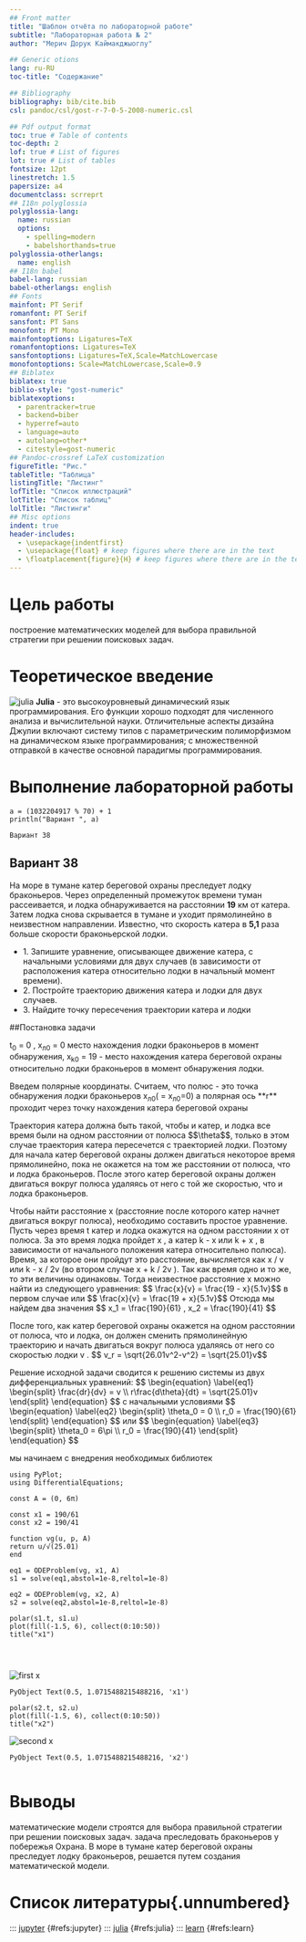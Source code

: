 ```yaml
---
## Front matter
title: "Шаблон отчёта по лабораторной работе"
subtitle: "Лабораторная работа № 2"
author: "Мерич Дорук Каймакджыоглу"

## Generic otions
lang: ru-RU
toc-title: "Содержание"

## Bibliography
bibliography: bib/cite.bib
csl: pandoc/csl/gost-r-7-0-5-2008-numeric.csl

## Pdf output format
toc: true # Table of contents
toc-depth: 2
lof: true # List of figures
lot: true # List of tables
fontsize: 12pt
linestretch: 1.5
papersize: a4
documentclass: scrreprt
## I18n polyglossia
polyglossia-lang:
  name: russian
  options:
	- spelling=modern
	- babelshorthands=true
polyglossia-otherlangs:
  name: english
## I18n babel
babel-lang: russian
babel-otherlangs: english
## Fonts
mainfont: PT Serif
romanfont: PT Serif
sansfont: PT Sans
monofont: PT Mono
mainfontoptions: Ligatures=TeX
romanfontoptions: Ligatures=TeX
sansfontoptions: Ligatures=TeX,Scale=MatchLowercase
monofontoptions: Scale=MatchLowercase,Scale=0.9
## Biblatex
biblatex: true
biblio-style: "gost-numeric"
biblatexoptions:
  - parentracker=true
  - backend=biber
  - hyperref=auto
  - language=auto
  - autolang=other*
  - citestyle=gost-numeric
## Pandoc-crossref LaTeX customization
figureTitle: "Рис."
tableTitle: "Таблица"
listingTitle: "Листинг"
lofTitle: "Список иллюстраций"
lotTitle: "Список таблиц"
lolTitle: "Листинги"
## Misc options
indent: true
header-includes:
  - \usepackage{indentfirst}
  - \usepackage{float} # keep figures where there are in the text
  - \floatplacement{figure}{H} # keep figures where there are in the text
---
```


# Цель работы
построение математических моделей для
выбора правильной стратегии при решении поисковых задач.

# Теоретическое введение
![julia](https://ru.wikipedia.org/wiki/Julia_%28язык_программирования%29#/media/Файл:Julia_Programming_Language_Logo.svg)
**Julia** - это высокоуровневый динамический язык программирования. Его функции хорошо подходят для численного анализа и вычислительной науки. Отличительные аспекты дизайна Джулии включают систему типов с параметрическим полиморфизмом на динамическом языке программирования; с множественной отправкой в качестве основной парадигмы программирования.

# Выполнение лабораторной работы
```
a = (1032204917 % 70) + 1
println("Вариант ", a)

```

    Вариант 38
    

<h2>Вариант 38</h2>
<p>На море в тумане катер береговой охраны преследует лодку браконьеров.
Через определенный промежуток времени туман рассеивается, и лодка
обнаруживается на расстоянии <b>19</b> км от катера. Затем лодка снова скрывается в
тумане и уходит прямолинейно в неизвестном направлении. Известно, что скорость
катера в <b>5,1</b> раза больше скорости браконьерской лодки.</p>
<ul>
    <li>1. Запишите уравнение, описывающее движение катера, с начальными
условиями для двух случаев (в зависимости от расположения катера
относительно лодки в начальный момент времени).</li>
    <li>2. Постройте траекторию движения катера и лодки для двух случаев.</li>
    <li>3. Найдите точку пересечения траектории катера и лодки</li>
</ul>




##Постановка задачи

<p> t<sub>0</sub> = 0 , x<sub>л0</sub> = 0 место нахождения лодки браконьеров в
момент обнаружения, x<sub>k0</sub> = 19
- место нахождения катера береговой охраны
относительно лодки браконьеров в момент обнаружения лодки.</p>

<p>Введем полярные координаты. Считаем, что полюс - это точка обнаружения лодки браконьеров x<sub>л0</sub>( = x<sub>л0</sub>=0)  а полярная ось **r** проходит через точку нахождения катера береговой охраны</p>

<p>Траектория катера должна быть такой, чтобы и катер, и лодка все время
были на одном расстоянии от полюса $$\theta$$, только в этом случае траектория
катера пересечется с траекторией лодки.
Поэтому для начала катер береговой охраны должен двигаться некоторое
время прямолинейно, пока не окажется на том же расстоянии от полюса, что
и лодка браконьеров. После этого катер береговой охраны должен двигаться
вокруг полюса удаляясь от него с той же скоростью, что и лодка
браконьеров.</p>

<p>Чтобы найти расстояние x (расстояние после которого катер начнет двигаться вокруг полюса), необходимо составить простое уравнение. Пусть через время t катер и лодка окажутся на одном расстоянии x от полюса. За это время лодка пройдет x , а катер k - x  или k + x , в зависимости от начального положения катера относительно полюса). Время, за которое они пройдут это расстояние, вычисляется как x / v или k - x / 2v (во втором случае x + k / 2v ). Так как время одно и то же, то эти величины одинаковы. Тогда неизвестное расстояние x можно найти из следующего уравнения:
$$ \frac{x}{v} = \frac{19 - x}{5.1v}$$ в первом случае или
$$ \frac{x}{v} = \frac{19 + x}{5.1v}$$ 
Отсюда мы найдем два значения $$ x_1 = \frac{190}{61} , x_2 = \frac{190}{41} $$
</p>

<p>После того, как катер береговой охраны окажется на одном расстоянии от полюса, что и лодка, он должен сменить прямолинейную траекторию и начать двигаться вокруг полюса удаляясь от него со скоростью лодки v . $$ v_r = \sqrt{26.01v^2-v^2} = \sqrt{25.01}v$$</p>

<p>Решение исходной задачи сводится к решению системы из двух
дифференциальных уравнений:
$$
\begin{equation} \label{eq1}
 \begin{split}
  \frac{dr}{dv} = v \\
  r\frac{d\theta}{dt} = \sqrt{25.01}v 
  \end{split}
\end{equation}
$$
с начальными условиями
$$
\begin{equation} \label{eq2}
 \begin{split}
  \theta_0 = 0 
  \\
   r_0 = \frac{190}{61} 
  \end{split}
\end{equation}
$$
или
$$
\begin{equation} \label{eq3}
 \begin{split}
  \theta_0 = 6\pi 
  \\
   r_0 = \frac{190}{41} 
  \end{split}
\end{equation}
$$    
</p>

мы начинаем с внедрения необходимых библиотек


```
using PyPlot;
using DifferentialEquations;
```


```
const A = (0, 6π)

const x1 = 190/61
const x2 = 190/41

function vg(u, p, A)
return u/√(25.01)
end

eq1 = ODEProblem(vg, x1, A)
s1 = solve(eq1,abstol=1e-8,reltol=1e-8)

eq2 = ODEProblem(vg, x2, A)
s2 = solve(eq2,abstol=1e-8,reltol=1e-8)

polar(s1.t, s1.u)
plot(fill(-1.5, 6), collect(0:10:50))
title("x1")




```


    
![first x](image/1.png)
    





    PyObject Text(0.5, 1.0715488215488216, 'x1')




```
polar(s2.t, s2.u)
plot(fill(-1.5, 6), collect(0:10:50))
title("x2")
```


    
![second x](image/2.png)
    





    PyObject Text(0.5, 1.0715488215488216, 'x2')




```

```



# Выводы
математические модели строятся для
выбора правильной стратегии при решении поисковых задач. задача преследовать браконьеров у побережья
Охрана. В море в тумане катер береговой охраны преследует лодку браконьеров, решается путем создания математической модели.


# Список литературы{.unnumbered}

::: [jupyter](https://jupyter.org) {#refs:jupyter}
::: [julia](https://julialang.org) {#refs:julia}
::: [learn](https://juliaacademy.com) {#refs:learn}
